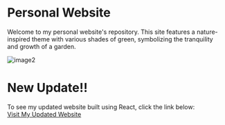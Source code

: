# Personal Website

Welcome to my personal website's repository. This site features a nature-inspired theme with various shades of green, symbolizing the tranquility and growth of a garden.

![image2](https://github.com/Niimraa/Niimraa.github.io/assets/133609979/575469ce-b362-4067-803e-9c6638480b76)

# New Update!!
To see my updated website built using React, click the link below:  
[Visit My Updated Website](https://portfolio-website-steel-alpha.vercel.app/)

